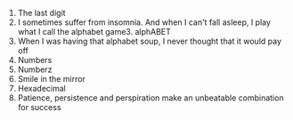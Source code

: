 1. The last digit
2. I sometimes suffer from insomnia. And when I can't fall asleep, I play what I call the alphabet game3. alphABET
4. When I was having that alphabet soup, I never thought that it would pay off
5. Numbers
6. Numberz
7. Smile in the mirror
8. Hexadecimal
9. Patience, persistence and perspiration make an unbeatable combination for success

